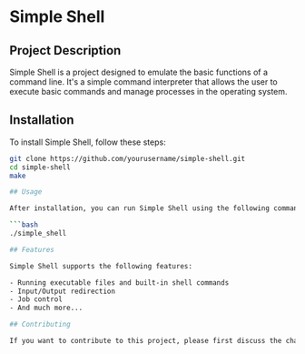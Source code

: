 # Simple Shell

## Project Description

Simple Shell is a project designed to emulate the basic functions of a command line. It's a simple command interpreter that allows the user to execute basic commands and manage processes in the operating system.

## Installation

To install Simple Shell, follow these steps:

```bash
git clone https://github.com/yourusername/simple-shell.git
cd simple-shell
make

## Usage

After installation, you can run Simple Shell using the following command:

```bash
./simple_shell

## Features

Simple Shell supports the following features:

- Running executable files and built-in shell commands
- Input/Output redirection
- Job control
- And much more...

## Contributing

If you want to contribute to this project, please first discuss the changes you want to make via issues. ```
